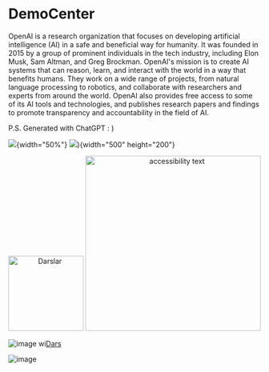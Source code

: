 # DemoCenter
  OpenAI is a research organization that focuses on developing artificial intelligence (AI) in a safe and beneficial way for humanity. It was founded in 2015 by a group of prominent individuals in the tech industry, including Elon Musk, Sam Altman, and Greg Brockman. OpenAI's mission is to create AI systems that can reason, learn, and interact with the world in a way that benefits humans. They work on a wide range of projects, from natural language processing to robotics, and collaborate with researchers and experts from around the world. OpenAI also provides free access to some of its AI tools and technologies, and publishes research papers and findings to promote transparency and accountability in the field of AI.

P.S. Generated with ChatGPT : )

![]([https://youtu.be/zNzZ1PfUDNk](https://www.youtube.com/watch?v=UmX4kyB2wfg)){width="50%"} 
![]([https://youtu.be/zNzZ1PfUDNk](https://user-images.githubusercontent.com/66797803/224726498-fb48b6dd-1640-4331-9a6d-095653142752.png))){width="500" height="200"}

<p align="center">
  <img src="[your_relative_path_here](https://www.youtube.com/watch?v=UmX4kyB2wfg)" width="150" title="Darslar">
  <img src="[your_relative_path_here_number_2_large_name](https://user-images.githubusercontent.com/66797803/224726498-fb48b6dd-1640-4331-9a6d-095653142752.png)" width="350" alt="accessibility text">
</p>



 ![image wi](https://user-images.githubusercontent.com/66797803/224726498-fb48b6dd-1640-4331-9a6d-095653142752.png)[Dars](https://www.youtube.com/watch?v=UmX4kyB2wfg)




![image](https://user-images.githubusercontent.com/66797803/224476294-916c3fba-edcd-417e-8a83-e5a6402bd486.png)

